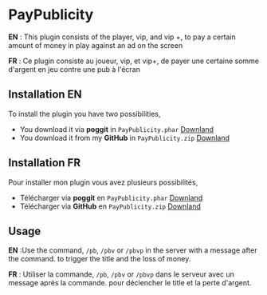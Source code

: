 # PayPublicity

**EN** : This plugin consists of the player, vip, and vip +, to pay a certain amount of money in play against an ad on the screen

**FR** : Ce plugin consiste au joueur, vip, et vip+, de payer une certaine somme d'argent en jeu contre une pub à l'écran

## Installation EN

To install the plugin you have two possibilities,
* You download it via **poggit** in ```PayPublicity.phar``` [Downland](https://poggit.pmmp.io/ci/SteellgoldEstFrancais/PayYourPublicity/PayPublicityEN)
* You download it from my **GitHub** in ```PayPublicity.zip``` [Downland](https://poggit.pmmp.io/ci/SteellgoldEstFrancais/PayYourPublicity/PayPublicityFR)

## Installation FR
Pour installer mon plugin vous avez plusieurs possibilités, 
* Télécharger via **poggit** en ```PayPublicity.phar``` [Downland](https://poggit.pmmp.io/ci/SteellgoldEstFrancais/PayYourPublicity/PayPublicityFR)
* Télécharger via **GitHub** en ```PayPublicity.zip``` [Downland](https://github.com/SteellgoldEstFrancais/PayYourPublicity/tree/master/PayPublicityEN)


## Usage

**EN** :Use the command, ```/pb```, ```/pbv``` or ```/pbvp``` in the server with a message after the command. to trigger the title and the loss of money.

**FR** : Utiliser la commande, ```/pb```, ```/pbv``` or ```/pbvp``` dans le serveur avec un message après la commande. pour déclencher le title et la perte d'argent.
